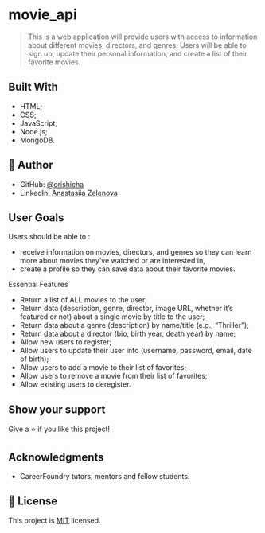 # movie_api

> This is a web application will provide users with access to information about different movies, directors, and genres. Users will be able to sign up, update their personal information, and create a list of their favorite movies.

## Built With

- HTML;
- CSS;
- JavaScript;
- Node.js;
- MongoDB.

## 👤 Author

- GitHub: [@orishicha](https://github.com/orishicha)
- LinkedIn: [Anastasiia Zelenova](https://www.linkedin.com/in/anastasiia-zelenova/)

## User Goals
Users should be able to :
- receive information on movies, directors, and genres so they can learn more about movies they’ve watched or are interested in,
- create a profile so they can save data about their favorite movies.

Essential Features
- Return a list of ALL movies to the user;
- Return data (description, genre, director, image URL, whether it’s featured or not) about a
single movie by title to the user;
- Return data about a genre (description) by name/title (e.g., “Thriller”);
- Return data about a director (bio, birth year, death year) by name;
- Allow new users to register;
- Allow users to update their user info (username, password, email, date of birth);
- Allow users to add a movie to their list of favorites;
- Allow users to remove a movie from their list of favorites;
- Allow existing users to deregister.

## Show your support

Give a ⭐️ if you like this project!

## Acknowledgments

- CareerFoundry tutors, mentors and fellow students.

## 📝 License

This project is [MIT](./LICENSE) licensed.
